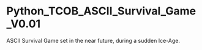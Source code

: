 # Python_TCOB_ASCII_Survival_Game_V0.01


ASCII Survival Game set in the near future, during a sudden Ice-Age.
